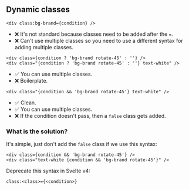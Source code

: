 ## Dynamic classes

```svelte
<div class:bg-brand={condition} />
```

- ❌ It's not standard because classes need to be added after the `=`.
- ❌ Can't use multiple classes so you need to use a different syntax for adding multiple classes.

```svelte
<div class={condition ? 'bg-brand rotate-45' : ''} />
<div class="{condition ? 'bg-brand rotate-45' : ''} text-white" />
```

- ✅ You can use multiple classes.
- ❌ Boilerplate.

```svelte
<div class="{condition && 'bg-brand rotate-45'} text-white" />
```

- ✅ Clean.
- ✅ You can use multiple classes.
- ❌ If the condition doesn't pass, then a `false` class gets added.

### What is the solution?

It's simple, just don't add the `false` class if we use this syntax:

```svelte
<div class={condition && 'bg-brand rotate-45'} />
<div class="text-white {condition && 'bg-brand rotate-45'}" />
```

Deprecate this syntax in Svelte v4:

```svelte
class:<class>={<condition>}
```
